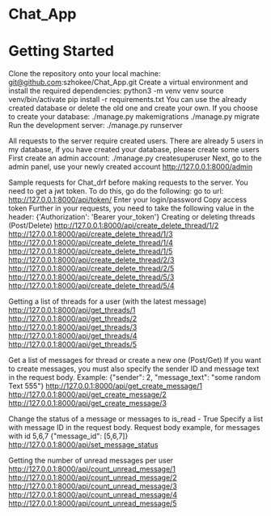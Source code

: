 # Chat_App
# Getting Started
Clone the repository onto your local machine: git@github.com:szhokee/Chat_App.git 
Create a virtual environment and install the required dependencies:
python3 -m venv venv
source venv/bin/activate
pip install -r requirements.txt
You can use the already created database or delete the old one and create your own.
If you choose to create your database:
./manage.py makemigrations
./manage.py migrate
Run the development server:
./manage.py runserver

All requests to the server require created users. There are already 5 users in my database, if you have created your database, please create some users
First create an admin account:
./manage.py createsuperuser
Next, go to the admin panel, use your newly created account
http://127.0.0.1:8000/admin

Sample requests for Chat_drf
before making requests to the server. You need to get a jwt token. To do this, go do the following:
go to url: http://127.0.0.1:8000/api/token/
Enter your login/password
Copy access token
Further in your requests, you need to take the following value in the header: {'Authorization': 'Bearer your_token'}
Creating or deleting threads (Post/Delete)
http://127.0.0.1:8000/api/create_delete_thread/1/2
http://127.0.0.1:8000/api/create_delete_thread/1/3
http://127.0.0.1:8000/api/create_delete_thread/1/4
http://127.0.0.1:8000/api/create_delete_thread/1/5
http://127.0.0.1:8000/api/create_delete_thread/2/3
http://127.0.0.1:8000/api/create_delete_thread/2/5
http://127.0.0.1:8000/api/create_delete_thread/5/3
http://127.0.0.1:8000/api/create_delete_thread/5/4

Getting a list of threads for a user (with the latest message)
http://127.0.0.1:8000/api/get_threads/1
http://127.0.0.1:8000/api/get_threads/2
http://127.0.0.1:8000/api/get_threads/3
http://127.0.0.1:8000/api/get_threads/4
http://127.0.0.1:8000/api/get_threads/5

Get a list of messages for thread or create a new one (Post/Get)
If you want to create messages, you must also specify the sender ID and message text in the request body.
Example: {"sender": 2, "message_text": "some random Text 555"}
http://127.0.0.1:8000/api/get_create_message/1
http://127.0.0.1:8000/api/get_create_message/2
http://127.0.0.1:8000/api/get_create_message/3

Change the status of a message or messages to is_read - True
Specify a list with message ID in the request body. Request body example, for messages with id 5,6,7 {"message_id": [5,6,7]}
http://127.0.0.1:8000/api/set_message_status

Getting the number of unread messages per user
http://127.0.0.1:8000/api/count_unread_message/1
http://127.0.0.1:8000/api/count_unread_message/2
http://127.0.0.1:8000/api/count_unread_message/3
http://127.0.0.1:8000/api/count_unread_message/4
http://127.0.0.1:8000/api/count_unread_message/5
